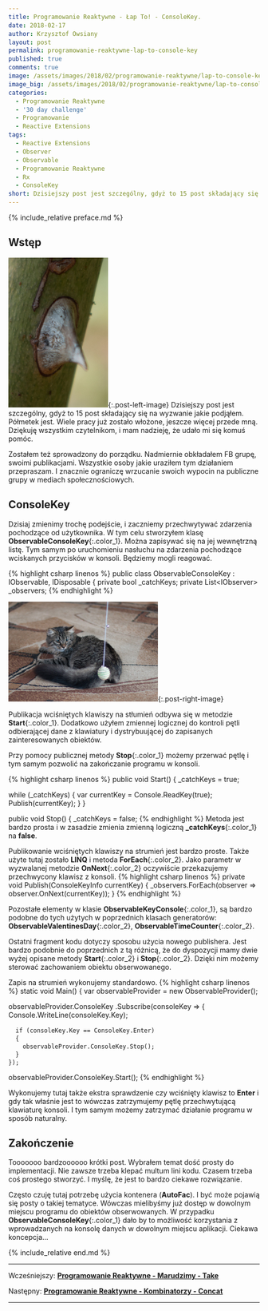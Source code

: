 ```yaml
---
title: Programowanie Reaktywne - Łap To! - ConsoleKey.
date: 2018-02-17
author: Krzysztof Owsiany
layout: post
permalink: programowanie-reaktywne-lap-to-console-key
published: true
comments: true        
image: /assets/images/2018/02/programowanie-reaktywne/lap-to-console-key/post.jpg
image_big: /assets/images/2018/02/programowanie-reaktywne/lap-to-console-key/post-big.jpg
categories:
  - Programowanie Reaktywne
  - '30 day challenge'
  - Programowanie
  - Reactive Extensions
tags:
  - Reactive Extensions
  - Observer
  - Observable
  - Programowanie Reaktywne
  - Rx
  - ConsoleKey
short: Dzisiejszy post jest szczególny, gdyż to 15 post składający się na wyzwanie jakie podjąłem. Półmetek jest. Wiele pracy już zostało włożone, jeszcze więcej przede mną.  Dziękuję wszystkim czytelnikom, i mam nadzieję, że udało mi się komuś pomóc.
---
```

{% include_relative preface.md %}

## Wstęp
[![Reactive Extensions - ConsoleKey][image1]][image1-big]{:.post-left-image}
Dzisiejszy post jest szczególny, gdyż to 15 post składający się na wyzwanie jakie podjąłem. Półmetek jest. Wiele pracy już zostało włożone, jeszcze więcej przede mną.  Dziękuję wszystkim czytelnikom, i mam nadzieję, że udało mi się komuś pomóc.

Zostałem też sprowadzony do porządku. Nadmiernie obkładałem FB grupę, swoimi publikacjami. Wszystkie osoby jakie uraziłem tym działaniem przepraszam. I znacznie ograniczę wrzucanie swoich wypocin na publiczne grupy w mediach społecznościowych.

## ConsoleKey
Dzisiaj zmienimy trochę podejście, i zaczniemy przechwytywać zdarzenia pochodzące od użytkownika. W tym celu stworzyłem klasę **ObservableConsoleKey**{:.color_1}. Można zapisywać się na jej wewnętrzną listę. Tym samym po uruchomieniu nasłuchu na zdarzenia pochodzące wciskanych przycisków w konsoli. Będziemy mogli reagować.

{% highlight csharp linenos %}
public class ObservableConsoleKey : IObservable<ConsoleKeyInfo>, IDisposable
{
  private bool _catchKeys;
  private List<IObserver<ConsoleKeyInfo>> _observers;
{% endhighlight %}

[![Reactive Extensions - ConsoleKey][post]][post-big]{:.post-right-image}

Publikacja wciśniętych klawiszy na stłumień odbywa się w metodzie **Start**{:.color_1}. Dodatkowo użyłem zmiennej logicznej do kontroli pętli odbierającej dane z klawiatury i dystrybuującej do zapisanych zainteresowanych obiektów.

Przy pomocy publicznej metody **Stop**{:.color_1} możemy przerwać pętlę i tym samym pozwolić na zakończanie programu w konsoli.

{% highlight csharp linenos %}
public void Start()
{
  _catchKeys = true;

  while (_catchKeys)
  {
    var currentKey = Console.ReadKey(true);
    Publish(currentKey);
  }
}

public void Stop()
{
  _catchKeys = false;
{% endhighlight %}
Metoda jest bardzo prosta i w zasadzie zmienia zmienną logiczną **_catchKeys**{:.color_1} na **false**.

Publikowanie wciśniętych klawiszy na strumień jest bardzo proste. Także użyte tutaj zostało **LINQ** i metoda **ForEach**{:.color_2}. Jako parametr w wyzwalanej metodzie **OnNext**{:.color_2} oczywiście przekazujemy przechwycony klawisz z konsoli.
{% highlight csharp linenos %}
private void Publish(ConsoleKeyInfo currentKey)
{
  _observers.ForEach(observer => observer.OnNext(currentKey));
}
{% endhighlight %}

Pozostałe elementy w klasie **ObservableKeyConsole**{:.color_1}, są bardzo podobne do tych użytych w poprzednich klasach generatorów: **ObservableValentinesDay**{:.color_2}, **ObservableTimeCounter**{:.color_2}.

Ostatni fragment kodu dotyczy sposobu użycia nowego publishera. Jest bardzo podobnie do poprzednich z tą różnicą, że do dyspozycji mamy dwie wyżej opisane metody **Start**{:.color_2} i **Stop**{:.color_2}. Dzięki nim możemy sterować zachowaniem obiektu obserwowanego.

Zapis na strumień wykonujemy standardowo.
{% highlight csharp linenos %}
static void Main()
{
  var observableProvider = new ObservableProvider();

  observableProvider.ConsoleKey
    .Subscribe(consoleKey =>
    {
      Console.WriteLine(consoleKey.Key);

      if (consoleKey.Key == ConsoleKey.Enter)
      {
        observableProvider.ConsoleKey.Stop();
      }
    });

  observableProvider.ConsoleKey.Start();
{% endhighlight %}

Wykonujemy tutaj także ekstra sprawdzenie czy wciśnięty klawisz to **Enter** i gdy tak właśnie jest to wówczas zatrzymujemy pętlę przechwytującą klawiaturę konsoli. I tym samym możemy zatrzymać działanie programu w sposób naturalny.

## Zakończenie
Tooooooo bardzoooooo krótki post. Wybrałem temat dość prosty do implementacji. Nie zawsze trzeba klepać multum lini kodu. Czasem trzeba coś prostego stworzyć. I myślę, że jest to bardzo ciekawe rozwiązanie. 

Często czuję tutaj potrzebę użycia kontenera (**AutoFac**). I być może pojawią się posty o takiej tematyce. Wówczas mielibyśmy już dostęp w dowolnym miejscu programu do obiektów obserwowanych. W przypadku **ObservableConsoleKey**{:.color_1} dało by to możliwość korzystania z wprowadzanych na konsolę danych w dowolnym miejscu aplikacji. Ciekawa koncepcja...

{% include_relative end.md %}

------
Wcześniejszy: **[Programowanie Reaktywne - Marudzimy - Take][previous]**

Następny: **[Programowanie Reaktywne - Kombinatorzy - Concat][next]**

------
[previous]: {{site.url}}/programowanie-reaktywne-marudzimy-take
[next]: {{site.url}}/programowanie-reaktywne-kombinatorzy-concat

[post]: /assets/images/2018/02/programowanie-reaktywne/lap-to-console-key/post.jpg
[post-big]: /assets/images/2018/02/programowanie-reaktywne/lap-to-console-key/post-big.jpg

[image1]: /assets/images/2018/02/programowanie-reaktywne/lap-to-console-key/image1.jpg
[image1-big]: /assets/images/2018/02/programowanie-reaktywne/lap-to-console-key/image1-big.jpg

[generatory]: {{site.url}}/programowanie-reaktywne-tworzymy-dane-generators


